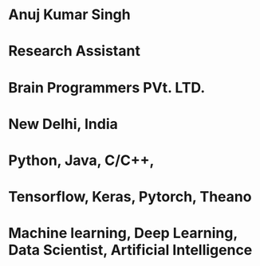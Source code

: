 
# Anuj Kumar Singh
# Research Assistant
# Brain Programmers PVt. LTD.
# New Delhi, India

# Python, Java, C/C++,
# Tensorflow, Keras, Pytorch, Theano
# Machine learning, Deep Learning, Data Scientist, Artificial Intelligence
